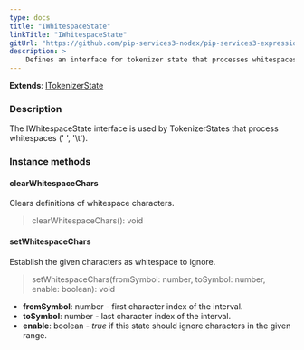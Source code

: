 ```yaml
---
type: docs
title: "IWhitespaceState"
linkTitle: "IWhitespaceState"
gitUrl: "https://github.com/pip-services3-nodex/pip-services3-expressions-nodex"
description: > 
    Defines an interface for tokenizer state that processes whitespaces (' ', '\t').
---
```


**Extends**: [ITokenizerState](../itokenizer_state)

### Description
The IWhitespaceState interface is used by TokenizerStates that process whitespaces (' ', '\t').

### Instance methods

#### clearWhitespaceChars
Clears definitions of whitespace characters.

> clearWhitespaceChars(): void


#### setWhitespaceChars
Establish the given characters as whitespace to ignore.

> setWhitespaceChars(fromSymbol: number, toSymbol: number, enable: boolean): void

- **fromSymbol**: number - first character index of the interval.
- **toSymbol**: number - last character index of the interval.
- **enable**: boolean - *true* if this state should ignore characters in the given range.
